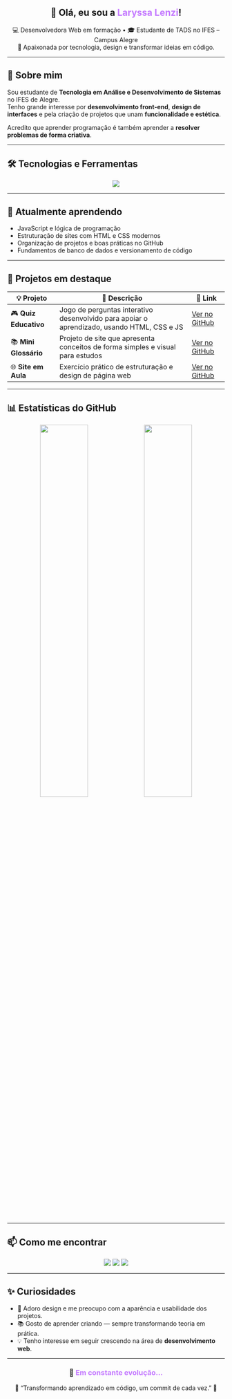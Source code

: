 <!-- Título -->
<h2 align="center">👋 Olá, eu sou a <span style="color:#C47AFF;">Laryssa Lenzi</span>!</h2>


<p align="center">
💻 Desenvolvedora Web em formação • 🎓 Estudante de TADS no IFES – Campus Alegre <br>
🌈 Apaixonada por tecnologia, design e transformar ideias em código.
</p>

---

## 🚀 Sobre mim
Sou estudante de **Tecnologia em Análise e Desenvolvimento de Sistemas** no IFES de Alegre.  
Tenho grande interesse por **desenvolvimento front-end**, **design de interfaces** e pela criação de projetos que unam **funcionalidade e estética**.  

Acredito que aprender programação é também aprender a **resolver problemas de forma criativa**.

---

## 🛠️ Tecnologias e Ferramentas
<p align="center">
  <img src="https://skillicons.dev/icons?i=html,css,js,git,github,figma,vscode" />
</p>

---

## 🌱 Atualmente aprendendo
- JavaScript e lógica de programação  
- Estruturação de sites com HTML e CSS modernos  
- Organização de projetos e boas práticas no GitHub  
- Fundamentos de banco de dados e versionamento de código  

---

## 💼 Projetos em destaque

| 💡 Projeto | 📝 Descrição | 🔗 Link |
|-------------|--------------|--------|
| 🎮 **Quiz Educativo** | Jogo de perguntas interativo desenvolvido para apoiar o aprendizado, usando HTML, CSS e JS | [Ver no GitHub](https://github.com/LaryssaLenzi/quiz-educativo) |
| 📚 **Mini Glossário** | Projeto de site que apresenta conceitos de forma simples e visual para estudos | [Ver no GitHub](https://github.com/LaryssaLenzi/mini-glossario) |
| 🌐 **Site em Aula** | Exercício prático de estruturação e design de página web | [Ver no GitHub](https://github.com/LaryssaLenzi/site-em-aula) |

---

## 📊 Estatísticas do GitHub

<p align="center">
  <img width="47%" src="https://github-readme-stats.vercel.app/api?username=LaryssaLenzi&show_icons=true&title_color=C47AFF&icon_color=C47AFF&text_color=ffffff&bg_color=0d1117" />
  <img width="47%" src="https://github-readme-stats.vercel.app/api/top-langs/?username=LaryssaLenzi&layout=compact&title_color=C47AFF&text_color=ffffff&bg_color=0d1117" />
</p>

---

## 📫 Como me encontrar
<p align="center">
  <a href="mailto:laryssalenzi@gmail.com"><img src="https://img.shields.io/badge/Email-C47AFF?style=for-the-badge&logo=gmail&logoColor=white"/></a>
  <a href="https://www.linkedin.com/in/laryssa-lenzi"><img src="https://img.shields.io/badge/LinkedIn-C47AFF?style=for-the-badge&logo=linkedin&logoColor=white"/></a>
  <a href="https://github.com/LaryssaLenzi"><img src="https://img.shields.io/badge/GitHub-C47AFF?style=for-the-badge&logo=github&logoColor=white"/></a>
</p>

---

## ✨ Curiosidades
- 🎨 Adoro design e me preocupo com a aparência e usabilidade dos projetos.  
- 📚 Gosto de aprender criando — sempre transformando teoria em prática.  
- 💡 Tenho interesse em seguir crescendo na área de **desenvolvimento web**.  

---

<h3 align="center">
  🚀 <span style="color:#C47AFF;">Em constante evolução...</span>
</h3>

<p align="center">
  🌟 “Transformando aprendizado em código, um commit de cada vez.” 🌟
</p>
